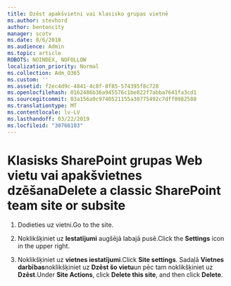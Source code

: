 ```yaml
---
title: Dzēst apakšvietni vai klasisko grupas vietnē
ms.author: stevhord
author: bentoncity
manager: scotv
ms.date: 8/6/2018
ms.audience: Admin
ms.topic: article
ROBOTS: NOINDEX, NOFOLLOW
localization_priority: Normal
ms.collection: Adm_O365
ms.custom: ''
ms.assetid: f2ec4d9c-4841-4c8f-8f85-574395f8c728
ms.openlocfilehash: 0162486b36a945576c1be822f7abba7641fa3cd1
ms.sourcegitcommit: 03a156a9c9740521155a30775492c7dff0982588
ms.translationtype: MT
ms.contentlocale: lv-LV
ms.lasthandoff: 03/22/2019
ms.locfileid: "30766103"
---
```

# <a name="delete-a-classic-sharepoint-team-site-or-subsite"></a><span data-ttu-id="59f40-102">Klasisks SharePoint grupas Web vietu vai apakšvietnes dzēšana</span><span class="sxs-lookup"><span data-stu-id="59f40-102">Delete a classic SharePoint team site or subsite</span></span>

1. <span data-ttu-id="59f40-103">Dodieties uz vietni.</span><span class="sxs-lookup"><span data-stu-id="59f40-103">Go to the site.</span></span>
    
2. <span data-ttu-id="59f40-104">Noklikšķiniet uz **Iestatījumi** augšējā labajā pusē.</span><span class="sxs-lookup"><span data-stu-id="59f40-104">Click the **Settings** icon in the upper right.</span></span> 
    
3. <span data-ttu-id="59f40-105">Noklikšķiniet uz **vietnes iestatījumi**.</span><span class="sxs-lookup"><span data-stu-id="59f40-105">Click **Site settings**.</span></span> <span data-ttu-id="59f40-106">Sadaļā **Vietnes darbības**noklikšķiniet uz **Dzēst šo vietu**un pēc tam noklikšķiniet uz **Dzēst**.</span><span class="sxs-lookup"><span data-stu-id="59f40-106">Under **Site Actions**, click **Delete this site**, and then click **Delete**.</span></span>
    

